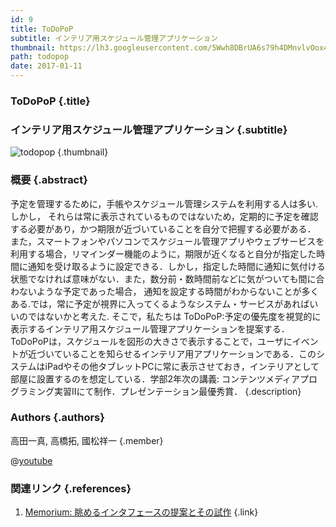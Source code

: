 ```yaml
---
id: 9
title: ToDoPoP
subtitle: インテリア用スケジュール管理アプリケーション
thumbnail: https://lh3.googleusercontent.com/5Wwh8DBrUA6s79h4DMnvlvOox4iAxQqLnDX-IY3F3agR9snA4Gg62XY6A169w9oPq5yDs24mrGyOPRl-ZeBTi-fp6RsExR4rxkYpI54RnxYVkXHjup7x_kg4XnxjrEHpMIJCFFEMNjoZhdiE9y0dIXBxXsqyRQ4Y8Qe1kRrNOK9w1OTiFGaxH1IysxJsry0MmyqOjlWABUWA7NJwSOGUIYwlwCeQJlFlbNNeMb63xn3hDy__z1UBjzEPNNUfrNUIvW1R0BhBhMG3ncx_UHgOfzJoSluN_Hkijahv9JPEiyWhfo5VL1jJXaGclMyDmSPDZm2fh0X1tV3b_N3ofoYNtcd8Er7Wt4LsKTHvYbjyy6ymh5cRQpSNQbgNSZdT9FPGPKPA0BYbKUodfNdOGV4lE-Q7IuYWbzIbLNyPYfs_HPT2dXkemPjJApQs-R5A9m57Jvkes8mVz-tVmAPersrVtPyWqa7B1cN-J6hcuVs5J-RjsxWZz7EYvTM_Uxn6YpSEE-jaLHPmceP97yzM_4D8VWhwt2Ov-uuAsXWcKfc3oiPUHBdKjge2UeVWJF51UhCoWcpPfYs1jCMveF3R2seUdePwt0L0E1ha22CWt9gY=w718-h404-rw
path: todopop
date: 2017-01-11
---
```


### ToDoPoP {.title}

### インテリア用スケジュール管理アプリケーション {.subtitle}

![todopop](https://lh3.googleusercontent.com/2puCxadrQN6kX7w8zIW72ZY78-_E1p77hth5qO0OgtTHfjZjnbVTeB5AojVIGjK_wbncUVP_6Yx-Uli7gWdA_lkc1cGI_tj5VmTjCn3P8kaS5E0cIP6y8fvFYKqY801zZgkXQvMKjEcRxUkFXmaIFsvLmFafsKmxzbe2hQFl-6LxkHHJbKCitD0G5huqcriNDETU_1lrvxIRcbEjb57V7hHqwqC_X-tx4Co7Fpt5Qm0d1HRwQhSXoHaqqHvhyeznnadUbse1T292bJcE8GFFS95vGv05oQ4r-C3_KePeGXsKJ9JBiY-17ZuWtEV5v1cZqAuqOhDSpEypNMBjxva9l452VT7hSw8RUr6TL7u1DTW7xP3S6PEXJbTk0wLmzG8DSplUFx8Y0YziEMisQv5d12MTOXUoeStPy9h8TFORoyJ_FyhBgunrHvf0CxRUOb-Eo0YPWcYf8XXIp7jS-m0YVxW5mfp_y-iJnoGuXWln8ydOvMqFtgTEdoRTrBfqpTy9nhksM-MG_5W8whANLZxZuzFVZ4oQxyIw7GfZpnOCNVNr7FDwnyNqoaDS5pI6kMg0PQqvA-hMya0Hnsjk4CqMFpdgkB6LxqDhvSohXAfO=w718-h404-rw "todopop") {.thumbnail}

### 概要 {.abstract}

予定を管理するために，手帳やスケジュール管理システムを利用する人は多い.しかし， それらは常に表示されているものではないため，定期的に予定を確認する必要があり，かつ期限が近づいていることを自分で把握する必要がある．
また，スマートフォンやパソコンでスケジュール管理アプリやウェブサービスを利用する場合，リマインダー機能のように，期限が近くなると自分が指定した時間に通知を受け取るように設定できる．しかし，指定した時間に通知に気付ける状態でなければ意味がない．また，数分前・数時間前などに気がついても間に合わないような予定であった場合， 通知を設定する時間がわからないことが多くある.では，常に予定が視界に入ってくるようなシステム・サービスがあればいいのではないかと考えた.
そこで，私たちは ToDoPoP:予定の優先度を視覚的に表示するインテリア用スケジュール管理アプリケーションを提案する．ToDoPoPは，スケジュールを図形の大きさで表示することで，ユーザにイベントが近づいていることを知らせるインテリア用アプリケーションである．このシステムはiPadやその他タブレットPCに常に表示させておき，インテリアとして部屋に設置するのを想定している．学部2年次の講義: コンテンツメディアプログラミング実習IIにて制作．プレゼンテーション最優秀賞． {.description}

### Authors {.authors}

高田一真, 高橋拓, 國松祥一 {.member}

@[youtube](ypdfsInxk-s)

### 関連リンク {.references}

1. [Memorium: 眺めるインタフェースの提案とその試作](http://www.persistent.org/memorium.html) {.link}